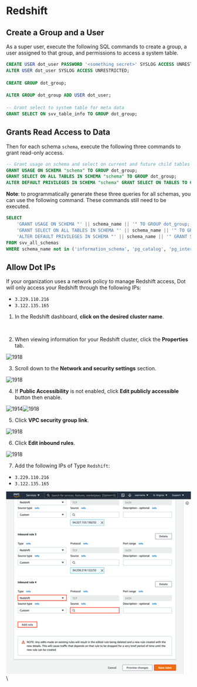 # Redshift

## Create a Group and a User

As a super user, execute the following SQL commands to create a group, a user assigned to that group, and permissions to access a system table.

```sql
CREATE USER dot_user PASSWORD '<something secret>' SYSLOG ACCESS UNRESTRICTED;
ALTER USER dot_user SYSLOG ACCESS UNRESTRICTED;

CREATE GROUP dot_group;

ALTER GROUP dot_group ADD USER dot_user;

-- Grant select to system table for meta data
GRANT SELECT ON svv_table_info TO GROUP dot_group;
```



## Grants Read Access to Data

Then for each schema `schema`, execute the following three commands to grant read-only access.

```sql
-- Grant usage on schema and select on current and future child tables
GRANT USAGE ON SCHEMA "schema" TO GROUP dot_group;
GRANT SELECT ON ALL TABLES IN SCHEMA "schema" TO GROUP dot_group;
ALTER DEFAULT PRIVILEGES IN SCHEMA "schema" GRANT SELECT ON TABLES TO GROUP dot_group;
```



**Note**: to programmatically generate these three queries for all schemas, you can use the following command. These commands still need to be executed.

```sql
SELECT 
    'GRANT USAGE ON SCHEMA "' || schema_name || '" TO GROUP dot_group;' || '\n' ||
    'GRANT SELECT ON ALL TABLES IN SCHEMA "' || schema_name || '" TO GROUP dot_group;' || '\n' ||
    'ALTER DEFAULT PRIVILEGES IN SCHEMA "' || schema_name || '" GRANT SELECT ON TABLES TO GROUP dot_group;' AS single_schema_statement
FROM svv_all_schemas
WHERE schema_name not in ('information_schema', 'pg_catalog', 'pg_internal');
```

## Allow Dot IPs

If your organization uses a network policy to manage Redshift access, Dot will only access your Redshift through the following IPs:

* `3.229.110.216`
* `3.122.135.165`

1. In the Redshift dashboard, **click on the desired cluster name**.

<div align="left"><figure><img src="https://files.readme.io/39a5a42-1.png" alt="" width="375"><figcaption></figcaption></figure></div>

2. When viewing information for your Redshift cluster, click the **Properties** tab.

![1918](https://files.readme.io/fcb267a-2.png)

3. Scroll down to the **Network and security settings** section.

![1918](https://files.readme.io/7ed17e1-Screen_Shot_2021-04-19_at_3.13.51_PM.png)

4. If **Public Accessibility** is not enabled, click **Edit publicly accessible** button then enable.

![1914](https://files.readme.io/a7472c2-4.png)![1918](https://files.readme.io/a18855d-3_-_publicly_accessible.png)

5. Click **VPC security group link**.

![1918](https://files.readme.io/c321c34-3.png)

6. Click **Edit inbound rules**.

![1918](https://files.readme.io/fcced0a-5.png)

7. Add the following IPs of Type `Redshift`:

* `3.229.110.216`
* `3.122.135.165`

![](<../../.gitbook/assets/image (1) (1) (1).png>)\


